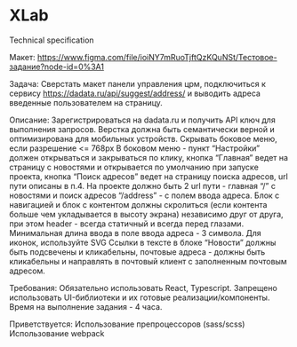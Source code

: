 # XLab
Technical specification

Макет: https://www.figma.com/file/ioiNY7mRuoTjftQzKQuNSt/Тестовое-задание?node-id=0%3A1

Задача: Сверстать макет панели управления црм, подключиться к сервису https://dadata.ru/api/suggest/address/ и выводить адреса введенные пользователем на страницу.

Описание:
Зарегистрироваться на dadata.ru и получить API ключ для выполнения запросов.
Верстка должна быть семантически верной и оптимизирована для мобильных устройств.
Скрывать боковое меню, если разрешение <= 768px
В боковом меню - пункт “Настройки” должен открываться и закрываться по клику, кнопка “Главная” ведет на страницу с новостями и открывается по умолчанию при запуске проекта, кнопка “Поиск адресов” ведет на страницу поиска адресов, url пути описаны в п.4.
На проекте должно быть 2 url пути - главная “/” с новостями и поиск адресов “/address” -  c полем ввода адреса.
Блок с навигацией и блок с контентом должны скролиться (если контента больше чем укладывается в высоту экрана) независимо друг от друга, при этом header - всегда статичный и всегда перед глазами.
Минимальная длина ввода в поле ввода адреса - 3 символа.
Для иконок, используйте SVG
Ссылки в тексте в блоке “Новости” должны быть подсвечены и кликабельны, почтовые адреса - должны быть кликабельны и направлять в почтовый клиент с заполненным почтовым адресом.

Требования:
Обязательно использовать React, Typescript.
Запрещено использовать UI-библиотеки и их готовые реализации/компоненты.
Время на выполнение задания - 4 часа.

Приветствуется:
Использование препроцессоров (sass/scss)
Использование webpack
